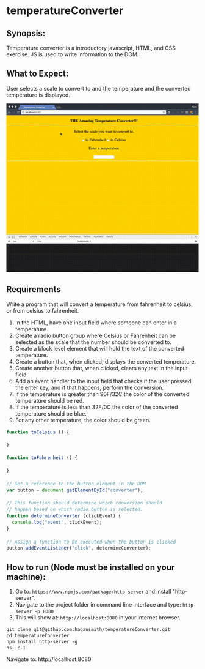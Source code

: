 # temperatureConverter

## Synopsis:

Temperature converter is a introductory javascript, HTML, and CSS exercise. JS is used to write information to the DOM.

## What to Expect:

User selects a scale to convert to and the temperature and the converted temperature is displayed.

![DEMO](https://github.com/hagansmith/temperatureConverter/blob/master/TempConverter.gif)

## Requirements

Write a program that will convert a temperature from fahrenheit to celsius, or from celsius to fahrenheit.

1. In the HTML, have one input field where someone can enter
  in a temperature.
2. Create a radio button group where Celsius or Fahrenheit
  can be selected as the scale that the number should be
  converted to.
3. Create a block level element that will hold the text of the
  converted temperature.
4. Create a button that, when clicked, displays the converted
  temperature.
5. Create another button that, when clicked, clears any text
  in the input field.
6. Add an event handler to the input field that checks if the
  user pressed the enter key, and if that happens, perform
  the conversion.
7. If the temperature is greater than 90F/32C the color of
  the converted temperature should be red.
8. If the temperature is less than 32F/0C the color of
  the converted temperature should be blue.
9. For any other temperature, the color should be green.

```js
function toCelsius () {

}

function toFahrenheit () {

}

// Get a reference to the button element in the DOM
var button = document.getElementById("converter");

// This function should determine which conversion should
// happen based on which radio button is selected.
function determineConverter (clickEvent) {
  console.log("event", clickEvent);
}

// Assign a function to be executed when the button is clicked
button.addEventListener("click", determineConverter);
```

## How to run (Node must be installed on your machine):

1. Go to: `https://www.npmjs.com/package/http-server` and install "http-server".  
2. Navigate to the project folder in command line interface and type: `http-server -p 8080`  
3. This will show at: `http://localhost:8080` in your internet browser.

```
git clone git@github.com:hagansmith/temperatureConverter.git
cd temperatureConverter
npm install http-server -g
hs -c-1
```
Navigate to: http://localhost:8080
